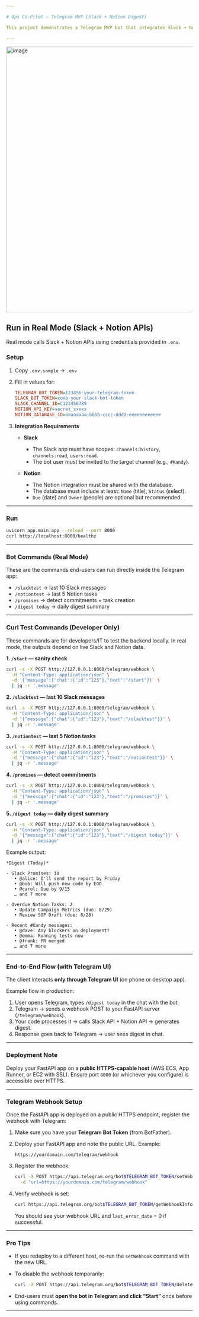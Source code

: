 ```yaml
---

# Ops Co-Pilot — Telegram MVP (Slack + Notion Digest)

This project demonstrates a Telegram MVP bot that integrates Slack + Notion and produces a daily digest.

---
```


<img width="1543" height="716" alt="image" src="https://github.com/user-attachments/assets/1d94c722-6942-4f82-9b57-59d032d20e8a" />


## Run in Real Mode (Slack + Notion APIs)

Real mode calls Slack + Notion APIs using credentials provided in `.env`.

### Setup

1. Copy `.env.sample` → `.env`

2. Fill in values for:

   ```ini
   TELEGRAM_BOT_TOKEN=123456:your-telegram-token
   SLACK_BOT_TOKEN=xoxb-your-slack-bot-token
   SLACK_CHANNEL_ID=C123456789
   NOTION_API_KEY=secret_xxxxx
   NOTION_DATABASE_ID=aaaaaaaa-bbbb-cccc-dddd-eeeeeeeeeeee
   ```

3. **Integration Requirements**

   * **Slack**

     * The Slack app must have scopes: `channels:history`, `channels:read`, `users:read`.
     * The bot user must be invited to the target channel (e.g., `#Kandy`).
   * **Notion**

     * The Notion integration must be shared with the database.
     * The database must include at least: `Name` (title), `Status` (select).
     * `Due` (date) and `Owner` (people) are optional but recommended.

---

### Run

```bash
uvicorn app.main:app --reload --port 8000
curl http://localhost:8000/healthz
```

---

### Bot Commands (Real Mode)

These are the commands end-users can run directly inside the Telegram app:

* `/slacktest` → last 10 Slack messages
* `/notiontest` → last 5 Notion tasks
* `/promises` → detect commitments + task creation
* `/digest today` → daily digest summary

---

### Curl Test Commands (Developer Only)

These commands are for developers/IT to test the backend locally.
In real mode, the outputs depend on live Slack and Notion data.

**1. `/start` — sanity check**

```bash
curl -s -X POST http://127.0.0.1:8000/telegram/webhook \
  -H "Content-Type: application/json" \
  -d '{"message":{"chat":{"id":"123"},"text":"/start"}}' \
  | jq -r '.message'
```

**2. `/slacktest` — last 10 Slack messages**

```bash
curl -s -X POST http://127.0.0.1:8000/telegram/webhook \
  -H "Content-Type: application/json" \
  -d '{"message":{"chat":{"id":"123"},"text":"/slacktest"}}' \
  | jq -r '.message'
```

**3. `/notiontest` — last 5 Notion tasks**

```bash
curl -s -X POST http://127.0.0.1:8000/telegram/webhook \
  -H "Content-Type: application/json" \
  -d '{"message":{"chat":{"id":"123"},"text":"/notiontest"}}' \
  | jq -r '.message'
```

**4. `/promises` — detect commitments**

```bash
curl -s -X POST http://127.0.0.1:8000/telegram/webhook \
  -H "Content-Type: application/json" \
  -d '{"message":{"chat":{"id":"123"},"text":"/promises"}}' \
  | jq -r '.message'
```

**5. `/digest today` — daily digest summary**

```bash
curl -s -X POST http://127.0.0.1:8000/telegram/webhook \
  -H "Content-Type: application/json" \
  -d '{"message":{"chat":{"id":"123"},"text":"/digest today"}}' \
  | jq -r '.message'
```

Example output:

```
*Digest (Today)*

- Slack Promises: 10
   • @alice: I'll send the report by Friday
   • @bob: Will push new code by EOD
   • @carol: Due by 9/15
   … and 7 more

- Overdue Notion Tasks: 2
   • Update Campaign Metrics (due: 8/29)
   • Review SOP Draft (due: 8/28)

- Recent #Kandy messages:
   • @dave: Any blockers on deployment?
   • @emma: Running tests now
   • @frank: PR merged
   … and 7 more
```

---

### End-to-End Flow (with Telegram UI)

The client interacts **only through Telegram UI** (on phone or desktop app).

Example flow in production:

1. User opens Telegram, types `/digest today` in the chat with the bot.
2. Telegram → sends a webhook POST to your FastAPI server (`/telegram/webhook`).
3. Your code processes it → calls Slack API + Notion API → generates digest.
4. Response goes back to Telegram → user sees digest in chat.

---

### Deployment Note

Deploy your FastAPI app on a **public HTTPS-capable host** (AWS ECS, App Runner, or EC2 with SSL).
Ensure port `8000` (or whichever you configure) is accessible over HTTPS.

---

### Telegram Webhook Setup

Once the FastAPI app is deployed on a public HTTPS endpoint, register the webhook with Telegram:

1. Make sure you have your **Telegram Bot Token** (from BotFather).
2. Deploy your FastAPI app and note the public URL. Example:

   ```
   https://yourdomain.com/telegram/webhook
   ```
3. Register the webhook:

   ```bash
   curl -X POST https://api.telegram.org/bot$TELEGRAM_BOT_TOKEN/setWebhook \
     -d "url=https://yourdomain.com/telegram/webhook"
   ```
4. Verify webhook is set:

   ```bash
   curl https://api.telegram.org/bot$TELEGRAM_BOT_TOKEN/getWebhookInfo
   ```

   You should see your webhook URL and `last_error_date` = 0 if successful.

---

### Pro Tips

* If you redeploy to a different host, re-run the `setWebhook` command with the new URL.
* To disable the webhook temporarily:

  ```bash
  curl -X POST https://api.telegram.org/bot$TELEGRAM_BOT_TOKEN/deleteWebhook
  ```
* End-users must **open the bot in Telegram and click “Start”** once before using commands.

---


